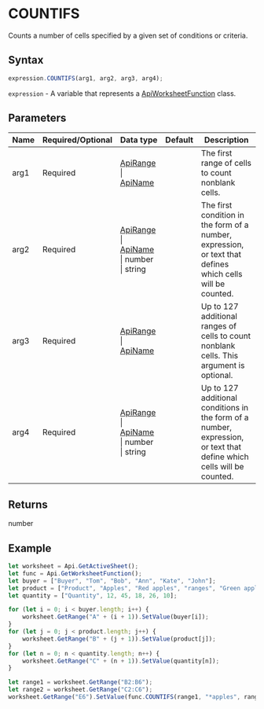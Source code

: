 # COUNTIFS

Counts a number of cells specified by a given set of conditions or criteria.

## Syntax

```javascript
expression.COUNTIFS(arg1, arg2, arg3, arg4);
```

`expression` - A variable that represents a [ApiWorksheetFunction](../ApiWorksheetFunction.md) class.

## Parameters

| **Name** | **Required/Optional** | **Data type** | **Default** | **Description** |
| ------------- | ------------- | ------------- | ------------- | ------------- |
| arg1 | Required | [ApiRange](../../ApiRange/ApiRange.md) \| [ApiName](../../ApiName/ApiName.md) |  | The first range of cells to count nonblank cells. |
| arg2 | Required | [ApiRange](../../ApiRange/ApiRange.md) \| [ApiName](../../ApiName/ApiName.md) \| number \| string |  | The first condition in the form of a number, expression, or text that defines which cells will be counted. |
| arg3 | Required | [ApiRange](../../ApiRange/ApiRange.md) \| [ApiName](../../ApiName/ApiName.md) |  | Up to 127 additional ranges of cells to count nonblank cells. This argument is optional. |
| arg4 | Required | [ApiRange](../../ApiRange/ApiRange.md) \| [ApiName](../../ApiName/ApiName.md) \| number \| string |  | Up to 127 additional conditions in the form of a number, expression, or text that define which cells will be counted. |

## Returns

number

## Example



```javascript editor-
let worksheet = Api.GetActiveSheet();
let func = Api.GetWorksheetFunction();
let buyer = ["Buyer", "Tom", "Bob", "Ann", "Kate", "John"];
let product = ["Product", "Apples", "Red apples", "ranges", "Green apples", "ranges"];
let quantity = ["Quantity", 12, 45, 18, 26, 10];

for (let i = 0; i < buyer.length; i++) {
    worksheet.GetRange("A" + (i + 1)).SetValue(buyer[i]);
}
for (let j = 0; j < product.length; j++) {
    worksheet.GetRange("B" + (j + 1)).SetValue(product[j]);
}
for (let n = 0; n < quantity.length; n++) {
    worksheet.GetRange("C" + (n + 1)).SetValue(quantity[n]);
}

let range1 = worksheet.GetRange("B2:B6");
let range2 = worksheet.GetRange("C2:C6");
worksheet.GetRange("E6").SetValue(func.COUNTIFS(range1, "*apples", range2, "45"));
```
